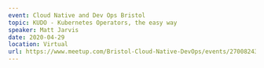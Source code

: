 ```yaml
---
event: Cloud Native and Dev Ops Bristol
topic: KUDO - Kubernetes Operators, the easy way
speaker: Matt Jarvis
date: 2020-04-29
location: Virtual
url: https://www.meetup.com/Bristol-Cloud-Native-DevOps/events/270082434/
---
```


<!-- some more info about the event could go here -->

<!-- more -->
